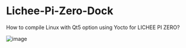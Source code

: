 # Lichee-Pi-Zero-Dock
How to compile Linux with Qt5 option using Yocto for LICHEE PI ZERO?

![image](https://user-images.githubusercontent.com/45817368/223097002-f79739dc-85cc-4457-8f03-3c5f1a2778e2.png)

